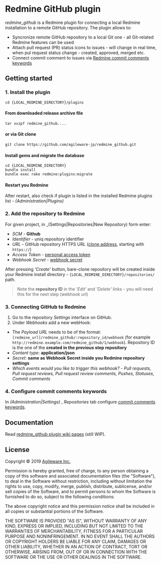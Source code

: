 # Redmine GitHub plugin

_redmine_github_ is a Redmine plugin for connecting a local Redmine installation to a remote GitHub repository. The plugin allows to:

- Syncronize remote GitHub repository to a local Git one - all Git-related Redmine features can be used
- Attach pull request (PR) status icons to issues - will change in real time, when pul request status change - created, approved, merged etc.
- Connect commit comment to issues via [Redmine commit comments keywords](<(https://www.redmine.org/projects/redmine/wiki/RedmineSettings#Referencing-issues-in-commit-messages)>)

## Getting started

### 1. Install the plugin

```shell
cd {LOCAL_REDMINE_DIRECTORY}/plugins
```

#### From downloaded release archive file

```shell
tar xvzpf redmine_github....
```

#### or via Git clone

```shell
git clone https://github.com/agileware-jp/redmine_github.git
```

#### Install gems and migrate the database

```shell
cd {LOCAL_REDMINE_DIRECTORY}
bundle install
bundle exec rake redmine:plugins:migrate
```

#### Restart you Redmine

After restart, also check if plugin is listed in the installed Redmine plugins list - _(Administration|Plugins)_

### 2. Add the repository to Redmine

For given project, in \_(Settings|Repositories|New Repository) form enter:

- _SCM_ - **Github**
- _Identifier_ - uniq repository identifier
- _URL_ - GitHub repository HTTPS URL ([clone address](https://docs.github.com/en/get-started/getting-started-with-git/about-remote-repositories#about-remote-repositories), starting with `https://`)
- _Access Token_ - [personal access token](https://help.github.com/en/articles/creating-a-personal-access-token-for-the-command-line)
- _Webhook Secret_ - [webhook secret](https://developer.github.com/webhooks/securing/)

After pressing _'Create'_ button, bare-clone repository will be created inside your Redmine install directory - `{LOCAL_REDMINE_DIRECTORY}/repositories/` path.

> Note the **repository ID** in the _'Edit'_ and _'Delete'_ links - you will need this for the next step (webhook url)

### 3. Connecting GitHub to Redmine

1. Go to the repository _Settings_ interface on GitHub.
2. Under _Webhooks_ add a new webHook:

- The _Payload URL_ needs to be of the format: `[redmine_url]/redmine_github/:repository_id/webhook` (for example `http://redmine.example.com/redmine_github/1/webhook`). Repository ID is the one of the **created in the previous step repository**
- _Content type_: **application/json**
- _Secret_: **same as Webhook Secret inside you Redmine repository settings**
- _Which events would you like to trigger this webhook?_ - _Pull requests, Pull request reviews, Pull request review comments, Pushes, Statuses, Commit comments_

### 4. Configure commit comments keywords

In _(Administration|Settings)_ , _Repositories_ tab configure [commit comments keywords](https://www.redmine.org/projects/redmine/wiki/RedmineSettings#Referencing-issues-in-commit-messages).

## Documentation

Read [redmine_github plugin wiki pages](https://github.com/agileware-jp/redmine_github/wiki) (still WIP).

## License

Copyright &copy; 2019 [Agileware Inc.](http://agileware.jp)

Permission is hereby granted, free of charge, to any person obtaining a copy of this software and associated documentation files (the "Software"), to deal in the Software without restriction, including without limitation the rights to use, copy, modify, merge, publish, distribute, sublicense, and/or sell copies of the Software, and to permit persons to whom the Software is furnished to do so, subject to the following conditions:

The above copyright notice and this permission notice shall be included in all copies or substantial portions of the Software.

THE SOFTWARE IS PROVIDED "AS IS", WITHOUT WARRANTY OF ANY KIND, EXPRESS OR IMPLIED, INCLUDING BUT NOT LIMITED TO THE WARRANTIES OF MERCHANTABILITY, FITNESS FOR A PARTICULAR PURPOSE AND NONINFRINGEMENT. IN NO EVENT SHALL THE AUTHORS OR COPYRIGHT HOLDERS BE LIABLE FOR ANY CLAIM, DAMAGES OR OTHER LIABILITY, WHETHER IN AN ACTION OF CONTRACT, TORT OR OTHERWISE, ARISING FROM, OUT OF OR IN CONNECTION WITH THE SOFTWARE OR THE USE OR OTHER DEALINGS IN THE SOFTWARE.
